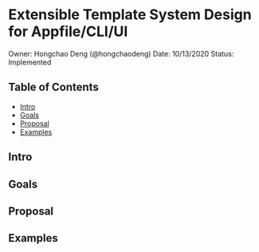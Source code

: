 # Extensible Template System Design for Appfile/CLI/UI

Owner: Hongchao Deng (@hongchaodeng)
Date: 10/13/2020
Status: Implemented

## Table of Contents

- [Intro](#intro)
- [Goals](#goals)
- [Proposal](#proposal)
- [Examples](#examples)

## Intro

## Goals

## Proposal

## Examples
